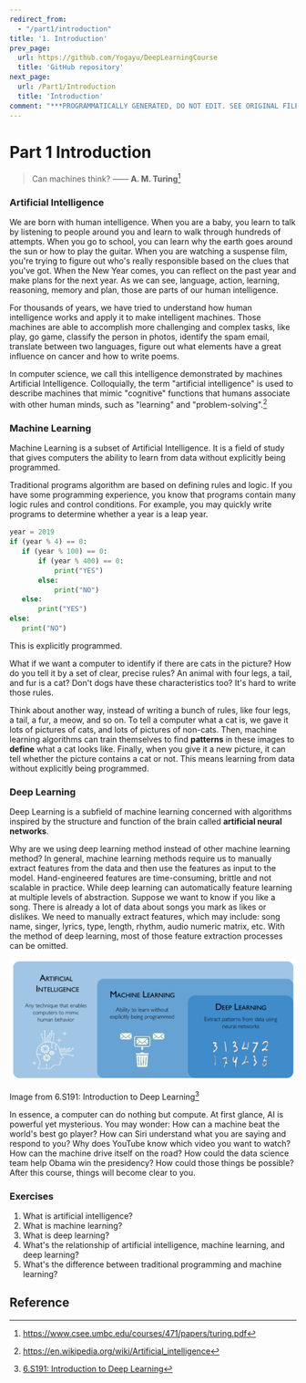 ```yaml
---
redirect_from:
  - "/part1/introduction"
title: '1. Introduction'
prev_page:
  url: https://github.com/Yogayu/DeepLearningCourse
  title: 'GitHub repository'
next_page:
  url: /Part1/Introduction
  title: 'Introduction'
comment: "***PROGRAMMATICALLY GENERATED, DO NOT EDIT. SEE ORIGINAL FILES IN /content***"
---
```

# Part 1 Introduction

> Can machines think? —— **A. M. Turing**[^1]

### Artificial Intelligence

We are born with human intelligence. When you are a baby, you learn to talk by listening to people around you and learn to walk through hundreds of attempts. When you go to school, you can learn why the earth goes around the sun or how to play the guitar. When you are watching a suspense film, you're trying to figure out who's really responsible based on the clues that you've got. When the New Year comes, you can reflect on the past year and make plans for the next year. As we can see, language, action, learning, reasoning, memory and plan, those are parts of our human intelligence.

For thousands of years, we have tried to understand how human intelligence works and apply it to make intelligent machines. Those machines are able to accomplish more challenging and complex tasks, like play, go game, classify the person in photos, identify the spam email, translate between two languages, figure out what elements have a great influence on cancer and how to write poems. 

In computer science, we call this intelligence demonstrated by machines Artificial Intelligence. Colloquially, the term "artificial intelligence" is used to describe machines that mimic "cognitive" functions that humans associate with other human minds, such as "learning" and "problem-solving".[^2]

### Machine Learning

Machine Learning is a subset of Artificial Intelligence. It is a field of study that gives computers the ability to learn from data without explicitly being programmed.

Traditional programs algorithm are based on defining rules and logic. If you have some programming experience, you know that programs contain many logic rules and control conditions. For example, you may quickly write programs to determine whether a year is a leap year.

```python
year = 2019
if (year % 4) == 0:
   if (year % 100) == 0:
       if (year % 400) == 0:
           print("YES")
       else:
           print("NO")
   else:
       print("YES")
else:
   print("NO")
```

This is explicitly programmed.



What if we want a computer to identify if there are cats in the picture? How do you tell it by a set of clear, precise rules? An animal with four legs, a tail, and fur is a cat? Don't dogs have these characteristics too? It's hard to write those rules. 

Think about another way, instead of writing a bunch of rules, like four legs, a tail, a fur, a meow, and so on. To tell a computer what a cat is, we gave it lots of pictures of cats, and lots of pictures of non-cats. Then, machine learning algorithms can train themselves to find **patterns** in these images to **define** what a cat looks like. Finally, when you give it a new picture, it can tell whether the picture contains a cat or not. This means learning from data without explicitly being programmed.

### Deep Learning

Deep Learning is a subfield of machine learning concerned with algorithms inspired by the structure and function of the brain called **artificial neural networks**.

Why are we using deep learning method instead of other machine learning method? In general, machine learning methods require us to manually extract features from the data and then use the features as input to the model. Hand-engineered features are time-consuming, brittle and not scalable in practice. While deep learning can automatically feature learning at multiple levels of abstraction. Suppose we want to know if you like a song. There is already a lot of data about songs you mark as likes or dislikes. We need to manually extract features, which may include: song name, singer, lyrics, type, length, rhythm, audio numeric matrix, etc. With the method of deep learning, most of those feature extraction processes can be omitted.

![relationship](./img/whatisdp.png)

Image from 6.S191: Introduction to Deep Learning[^3]

In essence, a computer can do nothing but compute. At first glance, AI is powerful yet mysterious. You may wonder: How can a machine beat the world's best go player? How can Siri understand what you are saying and respond to you?  Why does YouTube know which video you want to watch? How can the machine drive itself on the road? How could the data science team help Obama win the presidency? How could those things be possible? After this course, things will become clear to you.

### Exercises

1. What is artificial intelligence?
2. What is machine learning?
3. What is deep learning?
4. What's the relationship of artificial intelligence, machine learning, and deep learning?
5. What's the difference between traditional programming and machine learning? 

## Reference

[^1]: https://www.csee.umbc.edu/courses/471/papers/turing.pdf
[^2]: https://en.wikipedia.org/wiki/Artificial_intelligence
[^3]: [6.S191: Introduction to Deep Learning](http://introtodeeplearning.com)
